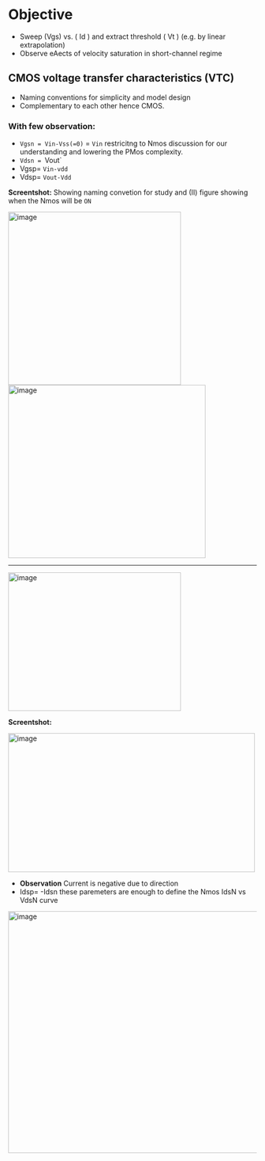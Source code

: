 # Objective 
- Sweep (Vgs) vs. ( Id ) and extract threshold ( Vt ) (e.g. by linear extrapolation) 
- Observe eAects of velocity saturation in short-channel regime

## CMOS voltage transfer characteristics (VTC) 
- Naming conventions for simplicity and model design
- Complementary to each other hence CMOS.
### With few observation:
- `Vgsn = Vin-Vss(=0)` = `Vin` restricitng to Nmos discussion for our understanding and lowering the PMos complexity.
-  `Vdsn = `Vout`
-  Vgsp= `Vin-vdd`
-  Vdsp= `Vout-Vdd`
  
**Screentshot:** Showing naming convetion for study and (II) figure showing when the Nmos will be `ON`

<img width="350" height="350" alt="image" src="https://github.com/user-attachments/assets/5e1f68b5-26ae-4391-bcb5-0b43c5ce6f35" />   <img width="400" height="350" alt="image" src="https://github.com/user-attachments/assets/1aba54cd-2322-4903-bf29-892d4c504e84" />

---


<img width="350" height="280" alt="image" src="https://github.com/user-attachments/assets/0df81f13-95a6-418f-9793-9588b15017e3" />

**Screentshot:**

<img width="500" height="281" alt="image" src="https://github.com/user-attachments/assets/56cc9461-5589-417b-91d2-d61c167824b2" />


- **Observation** Current is negative due to direction
-  Idsp= -Idsn these paremeters are enough to define the Nmos IdsN  vs VdsN curve

<img width="888" height="489" alt="image" src="https://github.com/user-attachments/assets/945876ed-f0c8-440c-8988-2f9fa2a2852a" />

